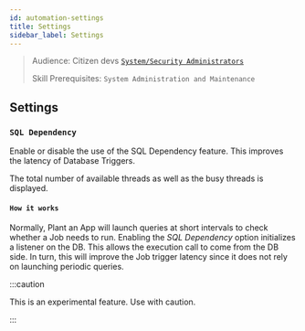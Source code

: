 ```yaml
---
id: automation-settings
title: Settings
sidebar_label: Settings
---
```


> Audience: Citizen devs [`System/Security Administrators`](/docs/audience#systemsecurity-administrators)
> 
> Skill Prerequisites: `System Administration and Maintenance`

## Settings

### `SQL Dependency`
Enable or disable the use of the SQL Dependency feature. This improves the latency of Database Triggers.

The total number of available threads as well as the busy threads is displayed.

#### `How it works`

Normally, Plant an App will launch queries at short intervals to check whether a Job needs to run. Enabling the *SQL Dependency* option initializes a listener on the DB. This allows the execution call to come from the DB side. In turn, this will improve the Job trigger latency since it does not rely on launching periodic queries.

:::caution

This is an experimental feature. Use with caution.

:::
